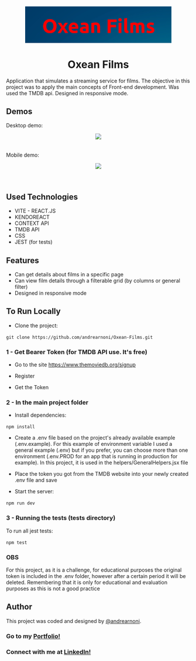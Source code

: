 <p align="center">
  <img src="./src/img/oxean_header.png" width="400px">
</p>

<h1 align="center">Oxean Films</h1>

Application that simulates a streaming service for films. The objective in this project was to apply the main concepts of Front-end development. Was used the TMDB api. Designed in responsive mode.

## Demos


Desktop demo:

<p align="center">
  <img src="./src/img/desktop.gif"><br><br>
</p>

Mobile demo: 

<p align="center">
  <img src="./src/img/mobile.gif">
</p>

<br>

## Used Technologies

* VITE - REACT.JS
* KENDOREACT 
* CONTEXT API
* TMDB API
* CSS
* JEST (for tests)

## Features

* Can get details about films in a specific page
* Can view film details through a filterable grid (by columns or general filter)
* Designed in responsive mode

## To Run Locally

* Clone the project:

`git clone https://github.com/andrearnoni/Oxean-Films.git`

### 1 - Get Bearer Token (for TMDB API use. It's free)

* Go to the site https://www.themoviedb.org/signup

* Register

* Get the Token

### 2 - In the main project folder

* Install dependencies:

`npm install`

* Create a .env file based on the project's already available example (.env.example). For this example of environment variable I used a general example (.env) but if you prefer, you can choose more than one environment (.env.PROD for an app that is running in production for example). In this project, it is used in the helpers/GeneralHelpers.jsx file

* Place the token you got from the TMDB website into your newly created .env file and save

* Start the server:

`npm run dev`

### 3 - Running the tests (tests directory)

To run all jest tests:

`npm test`

### OBS

For this project, as it is a challenge, for educational purposes the original token is included in the .env folder, however after a certain period it will be deleted. Remembering that it is only for educational and evaluation purposes as this is not a good practice

## Author

This project was coded and designed by [@andrearnoni](https://github.com/andrearnoni).

### Go to my [Portfolio!](https://andrearnoni.vercel.app/) 
### Connect with me at [LinkedIn!](https://www.linkedin.com/in/andrearnoni/) 
